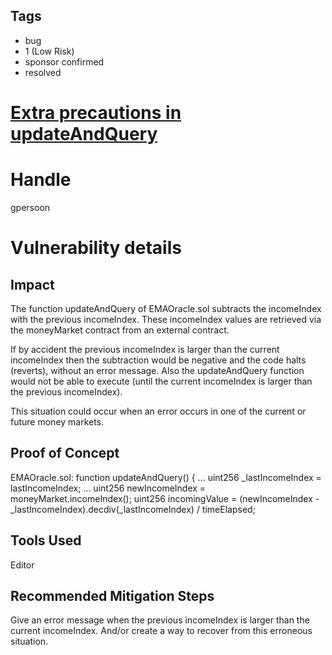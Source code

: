 ## Tags

- bug
- 1 (Low Risk)
- sponsor confirmed
- resolved

# [Extra precautions in updateAndQuery](https://github.com/code-423n4/2021-05-88mph-findings/issues/10) 

# Handle

gpersoon


# Vulnerability details

## Impact
The function updateAndQuery of EMAOracle.sol subtracts the incomeIndex with the previous incomeIndex.
These incomeIndex values are retrieved via the moneyMarket contract from an external contract.

If by accident the previous incomeIndex is larger than the current incomeIndex then the subtraction would be negative and the code halts (reverts), without an error message.
Also the updateAndQuery function would not be able to execute (until the current incomeIndex is larger than the previous incomeIndex).

This situation could occur when an error occurs in one of the current or future money markets.

## Proof of Concept
EMAOracle.sol:
  function updateAndQuery() {
        ...
        uint256 _lastIncomeIndex = lastIncomeIndex;
        ...
        uint256 newIncomeIndex = moneyMarket.incomeIndex();
        uint256 incomingValue =
            (newIncomeIndex - _lastIncomeIndex).decdiv(_lastIncomeIndex) /
                timeElapsed;

## Tools Used
Editor

## Recommended Mitigation Steps
Give an error message when the previous incomeIndex is larger than the current incomeIndex.
And/or create a way to recover from this erroneous situation.

